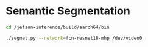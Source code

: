# Semantic Segmentation

```bash
cd /jetson-inference/build/aarch64/bin
```
```bash
./segnet.py --network=fcn-resnet18-mhp /dev/video0
```
